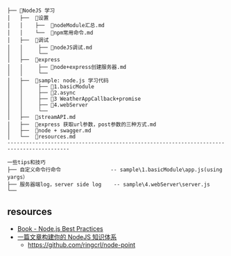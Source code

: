 ```
├── 📂NodeJS 学习
│   ├──  📂设置
│   │    ├──  📄nodeModule汇总.md
│   │    └──  📄npm常用命令.md
│   ├──  📂调试
│   │     ├── 📄nodeJS调试.md
│   │     └──    
│   ├──  📂express
│   │     ├── 📄node+express创建服务器.md
│   │     └──  
│   ├──  📂sample: node.js 学习代码
│   │     ├── 📄1.basicModule
│   │     ├── 📄2.async
│   │     ├── 📄3 WeatherAppCallback+promise
│   │     ├── 📄4.webServer
│   │     └── 
│   ├──  📄streamAPI.md
│   ├──  📄express 获取url参数，post参数的三种方式.md
│   ├──  📄node + swagger.md
│   └──  📄resources.md
------------------------------------------------------------------------------------------

一些tips和技巧 
├── 自定义命令行命令                -- sample\1.basicModule\app.js(using yargs）
├── 服务器端log，server side log    -- sample\4.webServer\server.js
└──
```

## resources

- [Book - Node.js Best Practices](https://github.com/goldbergyoni/nodebestpractices/tree/master)
- [一篇文章构建你的 NodeJS 知识体系](https://juejin.cn/post/6844903767926636558)
  - https://github.com/ringcrl/node-point

